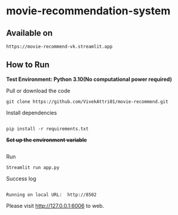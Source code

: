 # movie-recommendation-system

## Available on 
```
https://movie-recommend-vk.streamlit.app
```
## How to Run

**Test Environment:  Python 3.10(No computational power required)**

Pull or download the code

```
git clone https://github.com/VivekAttri01/movie-recommend.git
```

Install dependencies

```

pip install -r requirements.txt
```

~~**Set up the environment variable**~~

```

```

Run

```
Streamlit run app.py
```

Success log

```

Running on local URL:  http://8502
```

Please visit http://127.0.0.1:6006 to web. 

